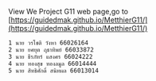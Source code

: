 View We Project G11 web page,go to [https://guidedmak.github.io/MetthierG11/](https://guidedmak.github.io/MetthierG11/)
```
1 นาย วรโชติ วังหา 66026164 
2 นาย ยศยุต ฤธาทิพย์ 66033872
3 นาย ธีรภัทร์ แสงศร 66024222
4 นาย ทองสุข ทองลมูล 66014444
5 นาย สิทธิศักดิ์ สนิทผล 66013014
```
